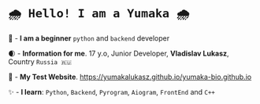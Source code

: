 #  `🌧️ Hello! I am a Yumaka 🌧️`

🍇 - **I am a beginner** `python` and `backend` developer

🌒 - **Information for me**. 17 y.o, Junior Developer, __Vladislav Lukasz__, Country `Russia 🇷🇺`

👾 - **My Test Website**. https://yumakalukasz.github.io/yumaka-bio.github.io

✨ - **I learn**: `Python`, `Backend`, `Pyrogram`, `Aiogram`, `FrontEnd` and `C++`

